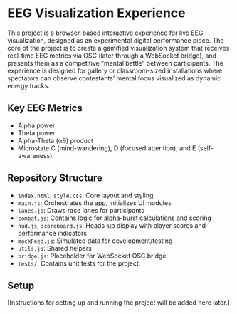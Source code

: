 # EEG Visualization Experience

This project is a browser-based interactive experience for live EEG visualization, designed as an experimental digital performance piece. The core of the project is to create a gamified visualization system that receives real-time EEG metrics via OSC (later through a WebSocket bridge), and presents them as a competitive “mental battle” between participants. The experience is designed for gallery or classroom-sized installations where spectators can observe contestants’ mental focus visualized as dynamic energy tracks.

## Key EEG Metrics

* Alpha power
* Theta power
* Alpha-Theta (αθ) product
* Microstate C (mind-wandering), D (focused attention), and E (self-awareness)

## Repository Structure

* `index.html`, `style.css`: Core layout and styling
* `main.js`: Orchestrates the app, initializes UI modules
* `lanes.js`: Draws race lanes for participants
* `combat.js`: Contains logic for alpha-burst calculations and scoring
* `hud.js`, `scoreboard.js`: Heads-up display with player scores and performance indicators
* `mockFeed.js`: Simulated data for development/testing
* `utils.js`: Shared helpers
* `bridge.js`: Placeholder for WebSocket OSC bridge
* `tests/`: Contains unit tests for the project.

## Setup

[Instructions for setting up and running the project will be added here later.]
